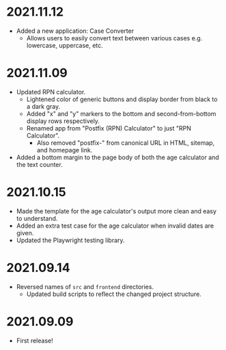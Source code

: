 # 2021.11.12

- Added a new application: Case Converter
  - Allows users to easily convert text between various cases e.g. lowercase, uppercase, etc.

# 2021.11.09

- Updated RPN calculator.
  - Lightened color of generic buttons and display border from black to a dark gray.
  - Added "x" and "y" markers to the bottom and second-from-bottom display rows respectively.
  - Renamed app from "Postfix (RPN) Calculator" to just "RPN Calculator".
    - Also removed "postfix-" from canonical URL in HTML, sitemap, and homepage link.
- Added a bottom margin to the page body of both the age calculator and the text counter.

# 2021.10.15

- Made the template for the age calculator's output more clean and easy to understand.
- Added an extra test case for the age calculator when invalid dates are given.
- Updated the Playwright testing library.

# 2021.09.14

- Reversed names of `src` and `frontend` directories.
  - Updated build scripts to reflect the changed project structure.

# 2021.09.09

- First release!
